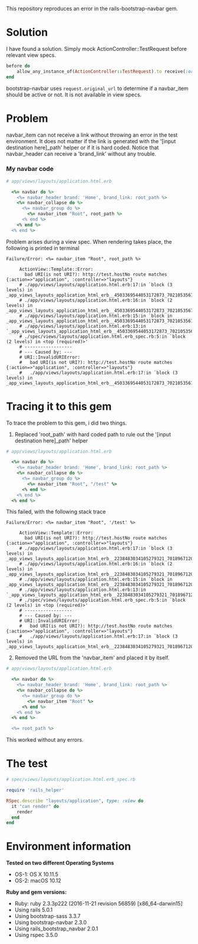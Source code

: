 This repository reproduces an error in the rails-bootstrap-navbar gem.

# Solution
I have found a solution. Simply mock ActionController::TestRequest before relevant view specs.
```ruby
before do
    allow_any_instance_of(ActionController::TestRequest).to receive(:original_url).and_return('')
end
```
bootstrap-navbar uses ```request.original_url``` to determine if a navbar_item should be active or not. It is not available in view specs.



# Problem
navbar_item can not receive a link without throwing an error in the test environment. It does not matter if the link is generated with the '[input destination here]_path' helper or if it is hard coded.
Notice that navbar_header can receive a 'brand_link' without any trouble.

### My navbar code
```ruby
# app/views/layouts/application.html.erb

  <%= navbar do %>
    <%= navbar_header brand: 'Home', brand_link: root_path %>
    <%= navbar_collapse do %>
      <%= navbar_group do %>
        <%= navbar_item "Root", root_path %>
      <% end %>
    <% end %>
  <% end %>
```

Problem arises during a view spec.
When rendering takes place, the following is printed in terminal

```shell
Failure/Error: <%= navbar_item "Root", root_path %>

     ActionView::Template::Error:
       bad URI(is not URI?): http://test.hostNo route matches {:action=>"application", :controller=>"layouts"}
     # ./app/views/layouts/application.html.erb:17:in `block (3 levels) in _app_views_layouts_application_html_erb__4503369544053172873_70210535674700'
     # ./app/views/layouts/application.html.erb:16:in `block (2 levels) in _app_views_layouts_application_html_erb__4503369544053172873_70210535674700'
     # ./app/views/layouts/application.html.erb:15:in `block in _app_views_layouts_application_html_erb__4503369544053172873_70210535674700'
     # ./app/views/layouts/application.html.erb:13:in `_app_views_layouts_application_html_erb__4503369544053172873_70210535674700'
     # ./spec/views/layouts/application.html.erb_spec.rb:5:in `block (2 levels) in <top (required)>'
     # ------------------
     # --- Caused by: ---
     # URI::InvalidURIError:
     #   bad URI(is not URI?): http://test.hostNo route matches {:action=>"application", :controller=>"layouts"}
     #   ./app/views/layouts/application.html.erb:17:in `block (3 levels) in _app_views_layouts_application_html_erb__4503369544053172873_70210535674700'
```

# Tracing it to this gem
To trace the problem to this gem, i did two things.

1. Replaced 'root_path' with hard coded path to rule out the '[input destination here]_path' helper
```ruby
# app/views/layouts/application.html.erb

  <%= navbar do %>
    <%= navbar_header brand: 'Home', brand_link: root_path %>
    <%= navbar_collapse do %>
      <%= navbar_group do %>
        <%= navbar_item "Root", "/test" %>
      <% end %>
    <% end %>
  <% end %>
```
This failed, with the following stack trace
```shell
Failure/Error: <%= navbar_item "Root", '/test' %>

     ActionView::Template::Error:
       bad URI(is not URI?): http://test.hostNo route matches {:action=>"application", :controller=>"layouts"}
     # ./app/views/layouts/application.html.erb:17:in `block (3 levels) in _app_views_layouts_application_html_erb__2238483034105279321_70189671204360'
     # ./app/views/layouts/application.html.erb:16:in `block (2 levels) in _app_views_layouts_application_html_erb__2238483034105279321_70189671204360'
     # ./app/views/layouts/application.html.erb:15:in `block in _app_views_layouts_application_html_erb__2238483034105279321_70189671204360'
     # ./app/views/layouts/application.html.erb:13:in `_app_views_layouts_application_html_erb__2238483034105279321_70189671204360'
     # ./spec/views/layouts/application.html.erb_spec.rb:5:in `block (2 levels) in <top (required)>'
     # ------------------
     # --- Caused by: ---
     # URI::InvalidURIError:
     #   bad URI(is not URI?): http://test.hostNo route matches {:action=>"application", :controller=>"layouts"}
     #   ./app/views/layouts/application.html.erb:17:in `block (3 levels) in _app_views_layouts_application_html_erb__2238483034105279321_70189671204360'
```

2. Removed the URL from the 'navbar_item' and placed it by itself.
```ruby
# app/views/layouts/application.html.erb

  <%= navbar do %>
    <%= navbar_header brand: 'Home', brand_link: root_path %>
    <%= navbar_collapse do %>
      <%= navbar_group do %>
        <%= navbar_item "Root" %>
      <% end %>
    <% end %>
  <% end %>

  <%= root_path %>
```
This worked without any errors.

# The test
```ruby
# spec/views/layouts/application.html.erb_spec.rb

require 'rails_helper'

RSpec.describe "layouts/application", type: :view do
  it "can render" do
    render
  end
end
```

# Environment information

__Tested on two different Operating Systems__
- OS-1: OS X 10.11.5
- OS-2: macOS 10.12

__Ruby and gem versions:__
- Ruby: ruby 2.3.3p222 (2016-11-21 revision 56859) [x86_64-darwin15]
- Using rails 5.0.1
- Using bootstrap-sass 3.3.7
- Using bootstrap-navbar 2.3.0
- Using rails_bootstrap_navbar 2.0.1
- Using rspec 3.5.0
